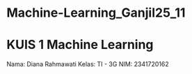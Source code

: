 # Machine-Learning_Ganjil25_11
# KUIS 1 Machine Learning 

Nama: Diana Rahmawati
Kelas: TI - 3G
NIM: 2341720162
